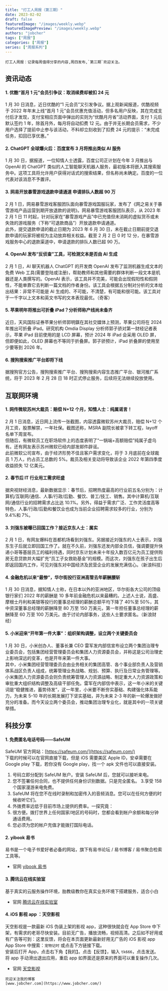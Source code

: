 ```yaml
---
title: "打工人周报（第三期）"
date: 2023-02-02
draft: false
featuredImage: "/images/weekly.webp"
featuredImagePreview: "/images/weekly.webp"
authors: "jobcher"
tags: ["周报"]
categories: ["周报"]
series: ["周报系列"]
---
```


```
打工人周报：记录每周值得分享的内容,周四发布,`第三期`欢迎关注。  
```

## 资讯动态

#### 1. 优酷“首月 1 元”会员引争议：取消续费却被扣 24 元

1 月 30 日消息，近日优酷的“1 元会员”又引发争议。据上观新闻报道，优酷视频于 2022 年年末上线“首月 1 元”会员优惠充值活动，但多名用户反映，其在完成支付后才发现，支付宝相应页面中弹出的实则为“优酷月月省”活动界面，支付 1 元后默认签约 1 年，除首月外，每月将自动扣费 12 元。由于并无长期会员需求，不少用户选择了提前中止参与该活动，不料却立刻收到了扣费 24 元的提示：“未完成任务，扣回已享优惠。”

#### 2. ChatGPT 全球爆火后：百度宣布 3 月将推出类似 AI 服务

1 月 30 日，据报道，一位知情人士透露，百度公司正计划在今年 3 月推出与 OpenAI 的 ChatGPT 类似的人工智能聊天机器人服务，最初版本将嵌入其搜索服务中。这项工具将允许用户获得对话式的搜索结果，但名称尚未确定。百度的一位代表对该消息不予置评。

#### 3. 网易开放暴雪游戏退款申请通道 申请排队人数超 90 万

2 月 1 日，网易暴雪游戏客服团队面向暴雪游戏国服玩家，发布了《网之易关于暴雪游戏产品运营到期开放退款的说明》。网易暴雪游戏客服团队表示，从 2023 年 2 月 1 日 11 时起，针对玩家在“暴雪游戏产品”中已充值但未消耗的虚拟货币或未失效的游戏服务（下称“可退款商品”）开放退款申请通道。  
此外，提交退款申请的截止日期为 2023 年 6 月 30 日，未在截止日期前提交退款申请的玩家将被视为主动放弃相关权益。截至 2 月 2 日 0 时 12 分，在暴雪游戏服务中心的退款渠道中，申请退款的排队人数已超 90 万。

#### 4. OpenAI 发布“反侦查”工具，可检测文本是否由 AI 生成

2 月 1 日，AI 聊天机器人 ChatGPT 的开发商 OpenAI 发布了监测机器生成文本的免费 Web 工具(需要登陆或注册)，帮助教师和其他需要的群体判断一段文本是机器还是人类撰写的。OpenAI 表示，该工具并不完美，可能会出现假阳性和假阴性，不能单靠它去判断一篇文档的作者身份。该工具会根据五分制对分析的文本给出结果：非常不可能是 AI 生成的、不可能，不清楚，有可能和很可能。该工具对于一千字以上文本和英文书写的文本表现最优。（奇客）

#### 5. 苹果明年将推出可折叠 iPad？分析师称产线尚未备齐

近日，天风国际证券苹果分析师郭明錤在其社交媒体上预测，苹果公司将在 2024 年推出可折叠 iPad。研究机构 Omdia Display 分析师郭子骄对第一财经记者表示，苹果 iPad 目前使用的是 LCD 屏幕，预计 2024 年 iPad 会采用 OLED 屏，但即便如此，OLED 屏幕也不等同于折叠屏。郭子骄预计，iPad 折叠屏的使用至少要等到 2026 年。

#### 6. 搜狗搜索推广平台即将下线

据搜狗官方公告，搜狗搜索推广平台、搜狗搜索内容生态推广平台、银河推广系统，将于 2023 年 2 月 28 日 18 时正式停止服务，后续将无法继续投放使用。

## 互联网环境

#### 1. 网传微软苏州大裁员：赔偿 N+12 个月，知情人士：纯属谣言！

2 月 1 日消息，近日网上流传一张截图，内容透露微软苏州大裁员，赔偿 N+12 个月工资，股票解禁，一年社保。截图还称，MSRA 副院长被拿下转工程，layoff 名单下周宣布。  
但随后，有微软员工在职场软件上的态度表明了“一锅端+高额赔偿”纯属子虚乌有。还有网友表示苏州微软已经内部发邮件辟谣。  
此前微软公司宣布，由于经济形势不佳且客户需求变化，将于 3 月底前在全球裁员 1 万人，约占员工总数的 5%。裁员及相关变动将导致该企业 2022 年第四季度收益损失 12 亿美元。

#### 2. 春节后 IT 行业用工需求旺盛

据央视财经消息，最新数据显示：春节后，招聘热度最高的行业前五名分别为：计算机/互联网/通信、人事/行政/后勤、餐饮、普工/技工、销售。其中计算机/互联网/通信行业的招聘需求占比达 10.1%。另外，得益于需求广泛、工作灵活度高等特色，人事/行政/后勤和餐饮业也成为当前企业招聘需求较多的行业，分别为 9.4%和 7%。

#### 3. 刘强东被曝已回国工作？接近京东人士：属实

2 月 1 日，有网友爆料在首都机场看到刘强东。另据接近刘强东的人士表示，刘强东生子后就立即回国工作了。就在不久前，刘强东还发内部全员信，强调要提升快递小哥等基层员工的福利待遇，同时京东计划未来十年投入数百亿元为员工提供购房无息贷款并大幅扩充“员工子女救助基金”的规模。而这次，刘强东在孩子出生后即返回国内工作，可见刘强东对中国经济及民营企业的发展充满信心。（新浪科技）

#### 4. 金融危机以来“最惨”，华尔街投行亚洲高管去年薪酬腰斩

1 月 30 日消息，据知情人士称，在日本以外的亚洲地区，华尔街各大公司的顶级银行家们 2022 年的薪酬是 10 多年前金融危机以来最糟的。上述人士说，高盛、摩根士丹利和美银等投行的董事总经理的薪酬总额平均下降了 40%至 50%，其中资深董事总经理的薪酬降至 80 万至 150 万美元，第一年担任董事总经理的薪酬降至 60 万至 100 万美元。由于讨论内部事务，这些人士要求匿名。（新浪财经）

#### 5. 小米迎来“开年第一件大事”：组织架构调整，设立两个关键委员会

1 月 30 日，小米创办人、董事长兼 CEO 雷军发内部信宣布设立两个集团治理专业委员会，包括集团经营管理委员会和集团人力资源委员会，并称这是公司治理史上影响深远的变革，也是开年来第一件大事。  
其中，小米集团经营管理委员会由业务相关的集团高管、各个事业部负责人及营销体系战区负责人组成，统筹管理业务战略、规划、预算、执行及日常业务管理等。小米集团人力资源委员会则负责统筹管理人力资源战略、制定重大人力资源政策和审批重大组织结构调整及高级干部任免。雷军在内部信中表示，这一年小米的关键词是“稳健推进，蓄势待发”，这一年里，小米要不断夯实基础、构建强化体系能力，为未来 5-10 年的长期发展打下坚实基础，并为未来 2-3 年的新一轮爆发做好充分的准备。而今天设立两个委员会，推动集团治理专业化，就是其中的一项关键举措。

## 科技分享

#### 1. 免费匿名电话号码——SafeUM

SafeUM 官方网站：[https://safeum.com/](https://safeum.com/)  
下载的时候可以在官网直接下载，但是 iOS 需要美区 Apple ID，安卓需要在 Google play 下载，若你没有 Google play，找一个 apk 文件也可以直接安装。

1. 号码立即分配到 SafeUM 账户。安装 SafeUM 后，您就可以接听来电。
2. 您不签署任何合同，也不提供任何身份识别数据。只是完全匿名。 3.享受 158 个国家漫游来电免费。
3. SafeUM 将在您不在线时录制和加密传入的音频消息。您可以在任何方便的时候收听它们。
4. 外拨费率远低于目前市场上提供的费率。一探究竟：
5. 很方便。拨打世界上任何国家/地区的号码时，您都会看到帐户余额和每分钟通话费用。
6. 您必须为您的帐户充值才能拨打国际电话。

#### 2. yibook 易书

易书是一个电子书爱好者必备的网站，旗下有易书论坛 / 易书博客 / 易书聚合检索工具等。

- 官网 [yibook 易书](https://yibook.org)

#### 3. 腾讯云在线实验室

基于真实的云服务操作环境，胎教级教你在真实业务环境下搭建服务，适合小白

- 官网 [腾讯云在线实验室](https://cloud.tencent.com/lab/labslist)

#### 4. iOS 影视 app ：天空影视

天空影视是一款最新 iOS 伪装上架的影视 app，这种很快就会在 App Store 中下架，有需求的老哥尽快安装。目前无广告，播放流畅，视频高清。之后如不好用或有广告等可到：这里反馈，将会在本页面更新最新好用无广告的 iOS 影视 app  
App Store 中搜索：`宠物记时` 或点击下方链接下载。  
安装后打开 App，点击右下角【我的】。点击【反馈】，输入 `tk666`，点击发送。将 app 手动滑出退出应用，重启 app 如界面还是原来的界面可以重复操作几次。

- 官网 [天空影视](https://apps.apple.com/cn/app/id1666044219)

```
欢迎关注我的博客  
[www.jobcher.com](https://www.jobcher.com/)
```
